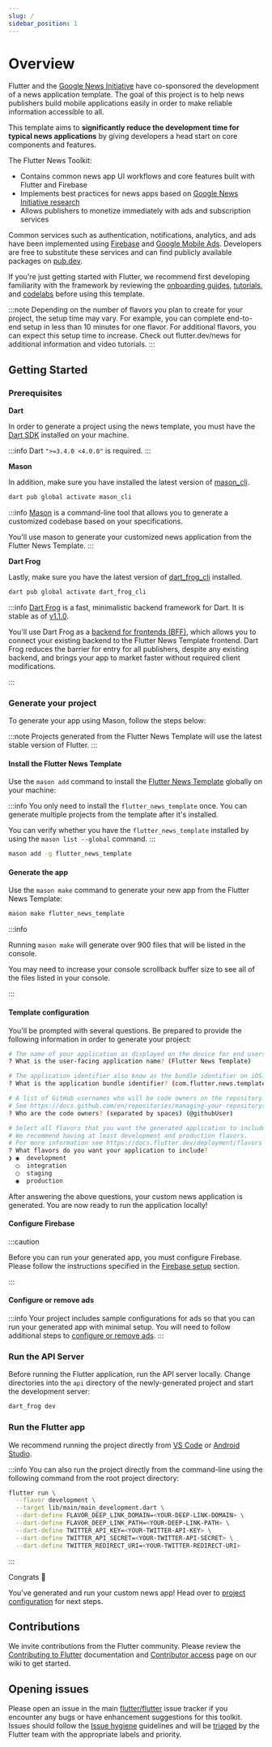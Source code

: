 ```yaml
---
slug: /
sidebar_position: 1
---
```


# Overview

Flutter and the [Google News Initiative](https://newsinitiative.withgoogle.com/) have co-sponsored the development of a news application template. The goal of this project is to help news publishers build mobile applications easily in order to make reliable information accessible to all.

This template aims to **significantly reduce the development time for typical news applications** by giving developers a head start on core components and features.

The Flutter News Toolkit:

- Contains common news app UI workflows and core features built with Flutter and Firebase
- Implements best practices for news apps based on [Google News Initiative research](https://newsinitiative.withgoogle.com/info/assets/static/docs/nci/nci-playbook-en.pdf)
- Allows publishers to monetize immediately with ads and subscription services

Common services such as authentication, notifications, analytics, and ads have been implemented using [Firebase](https://firebase.flutter.dev/docs/overview/) and [Google Mobile Ads](https://pub.dev/packages/google_mobile_ads). Developers are free to substitute these services and can find publicly available packages on [pub.dev](https://pub.dev).

If you're just getting started with Flutter, we recommend first developing familiarity with the framework by reviewing the [onboarding guides](https://docs.flutter.dev/get-started/install), [tutorials](https://docs.flutter.dev/reference/tutorials), and [codelabs](https://docs.flutter.dev/codelabs) before using this template.

:::note
Depending on the number of flavors you plan to create for your project, the setup time may vary. For example, you can complete end-to-end setup in less than 10 minutes for one flavor. For additional flavors, you can expect this setup time to increase. Check out flutter.dev/news for additional information and video tutorials.
:::

## Getting Started

### Prerequisites

**Dart**

In order to generate a project using the news template, you must have the [Dart SDK][dart_installation_link] installed on your machine.

:::info
Dart `">=3.4.0 <4.0.0"` is required.
:::

**Mason**

In addition, make sure you have installed the latest version of [mason_cli][mason_cli_link].

```bash
dart pub global activate mason_cli
```

:::info
[Mason][mason_link] is a command-line tool that allows you to generate a customized codebase based on your specifications.

You'll use mason to generate your customized news application from the Flutter News Template.
:::

**Dart Frog**

Lastly, make sure you have the latest version of [dart_frog_cli][dart_frog_cli_link] installed.

```bash
dart pub global activate dart_frog_cli
```

:::info
[Dart Frog][dart_frog_link] is a fast, minimalistic backend framework for Dart. It is stable as of [v1.1.0](https://github.com/VeryGoodOpenSource/dart_frog/releases/tag/dart_frog-v1.1.0).

You'll use Dart Frog as a [backend for frontends (BFF)](https://learn.microsoft.com/en-us/azure/architecture/patterns/backends-for-frontends), which allows you to connect your existing backend to the Flutter News Template frontend. Dart Frog reduces the barrier for entry for all publishers, despite any existing backend, and brings your app to market faster without required client modifications.

:::

### Generate your project

To generate your app using Mason, follow the steps below:

:::note
Projects generated from the Flutter News Template will use the latest stable version of Flutter.
:::

#### Install the Flutter News Template

Use the `mason add` command to install the [Flutter News Template](https://brickhub.dev/bricks/flutter_news_template) globally on your machine:

:::info
You only need to install the `flutter_news_template` once. You can generate multiple projects from the template after it's installed.

You can verify whether you have the `flutter_news_template` installed by using the `mason list --global` command.
:::

```bash
mason add -g flutter_news_template
```

#### Generate the app

Use the `mason make` command to generate your new app from the Flutter News Template:

```bash
mason make flutter_news_template
```

:::info

Running `mason make` will generate over 900 files that will be listed in the console.

You may need to increase your console scrollback buffer size to see all of the files listed in your console.

:::

#### Template configuration

You'll be prompted with several questions. Be prepared to provide the following information in order to generate your project:

```bash
# The name of your application as displayed on the device for end users.
? What is the user-facing application name? (Flutter News Template)

# The application identifier also know as the bundle identifier on iOS.
? What is the application bundle identifier? (com.flutter.news.template)

# A list of GitHub usernames who will be code owners on the repository.
# See https://docs.github.com/en/repositories/managing-your-repositorys-settings-and-features/customizing-your-repository/about-code-owners
? Who are the code owners? (separated by spaces) (@githubUser)

# Select all flavors that you want the generated application to include.
# We recommend having at least development and production flavors.
# For more information see https://docs.flutter.dev/deployment/flavors
? What flavors do you want your application to include?
❯ ◉  development
  ◯  integration
  ◯  staging
  ◉  production
```

After answering the above questions, your custom news application is generated. You are now ready to run the application locally!

#### Configure Firebase

:::caution

Before you can run your generated app, you must configure Firebase.
Please follow the instructions specified in the [Firebase setup](/project_configuration/firebase) section.

:::

#### Configure or remove ads

:::info
Your project includes sample configurations for ads so that you can run your generated app with minimal setup. You will need to follow additional steps to [configure or remove ads](/project_configuration/ads).
:::

### Run the API Server

Before running the Flutter application, run the API server locally. Change directories into the `api` directory of the newly-generated project and start the development server:

```bash
dart_frog dev
```

### Run the Flutter app

We recommend running the project directly from [VS Code](https://code.visualstudio.com) or [Android Studio](https://developer.android.com/studio).

:::info
You can also run the project directly from the command-line using the following command from the root project directory:

```bash
flutter run \
  --flavor development \
  --target lib/main/main_development.dart \
  --dart-define FLAVOR_DEEP_LINK_DOMAIN=<YOUR-DEEP-LINK-DOMAIN> \
  --dart-define FLAVOR_DEEP_LINK_PATH=<YOUR-DEEP-LINK-PATH> \
  --dart-define TWITTER_API_KEY=<YOUR-TWITTER-API-KEY> \
  --dart-define TWITTER_API_SECRET=<YOUR-TWITTER-API-SECRET> \
  --dart-define TWITTER_REDIRECT_URI=<YOUR-TWITTER-REDIRECT-URI>
```

:::

Congrats 🎉

You've generated and run your custom news app! Head over to [project configuration](/category/project-configuration) for next steps.

[dart_frog_cli_link]: https://pub.dev/packages/dart_frog_cli
[dart_frog_link]: https://dartfrog.vgv.dev
[dart_installation_link]: https://dart.dev/get-dart
[mason_link]: https://github.com/felangel/mason
[mason_cli_link]: https://pub.dev/packages/mason_cli

## Contributions

We invite contributions from the Flutter community. Please review the [Contributing to Flutter](https://github.com/flutter/flutter/blob/master/CONTRIBUTING.md) documentation and [Contributor access](https://github.com/flutter/flutter/blob/master/docs/contributing/Contributor-access.md) page on our wiki to get started.

## Opening issues

Please open an issue in the main [flutter/flutter](https://github.com/flutter/flutter/issues) issue tracker if you encounter any bugs or have enhancement suggestions for this toolkit. Issues should follow the [Issue hygiene](https://github.com/flutter/flutter/blob/master/docs/contributing/issue_hygiene/README.md) guidelines and will be [triaged](https://github.com/flutter/flutter/blob/master/docs/triage/README.md) by the Flutter team with the appropriate labels and priority.
